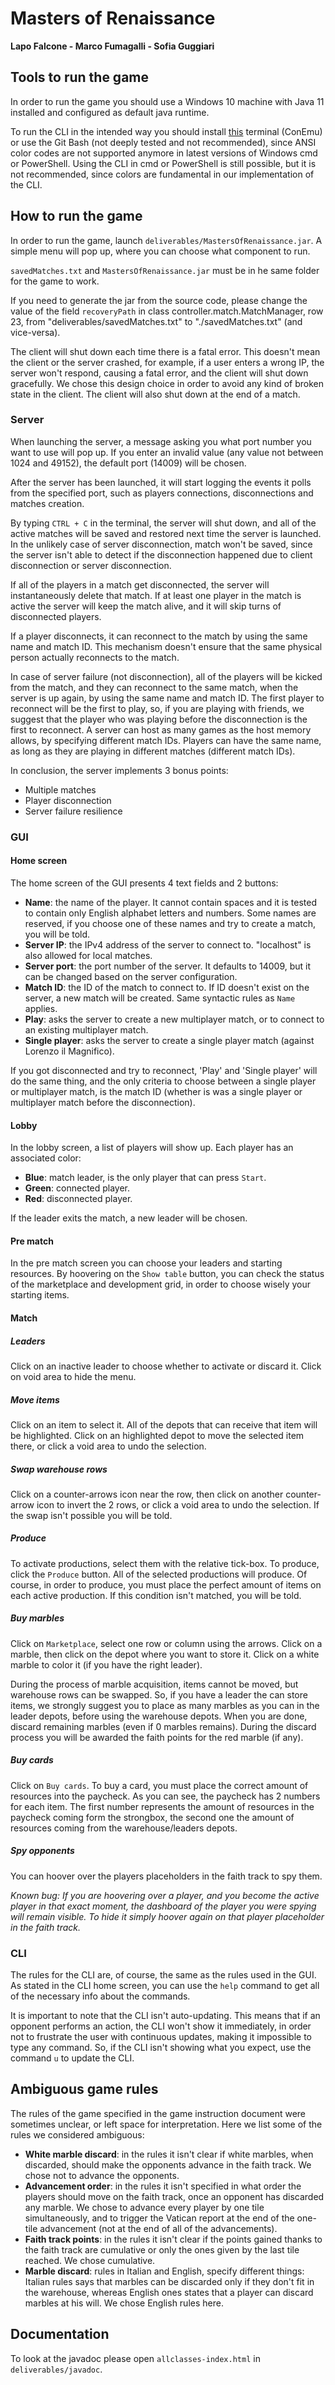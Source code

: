 # Masters of Renaissance
**Lapo Falcone - Marco Fumagalli - Sofia Guggiari**

## Tools to run the game
In order to run the game you should use a Windows 10 machine with Java 11 installed and configured as default java runtime.

To run the CLI in the intended way you should install [this](https://conemu.github.io/en/Downloads.html) terminal (ConEmu) or use the Git Bash (not deeply tested and not recommended), since ANSI color codes are not supported anymore in latest versions of Windows cmd or PowerShell. Using the CLI in cmd or PowerShell is still possible, but it is not recommended, since colors are fundamental in our implementation of the CLI.

## How to run the game
In order to run the game, launch `deliverables/MastersOfRenaissance.jar`. A simple menu will pop up, where you can choose what component to run.

`savedMatches.txt` and `MastersOfRenaissance.jar` must be in he same folder for the game to work.

If you need to generate the jar from the source code, please change the value of the field `recoveryPath` in class controller.match.MatchManager, row 23, from "deliverables/savedMatches.txt" to "./savedMatches.txt" (and vice-versa).

The client will shut down each time there is a fatal error. This doesn't mean the client or the server crashed, for example, if a user enters a wrong IP, the server won't respond, causing a fatal error, and the client will shut down gracefully. We chose this design choice in order to avoid any kind of broken state in the client. The client will also shut down at the end of a match.

### Server
When launching the server, a message asking you what port number you want to use will pop up. If you enter an invalid value (any value not between 1024 and 49152), the default port (14009) will be chosen.

After the server has been launched, it will start logging the events it polls from the specified port, such as players connections, disconnections and matches creation.

By typing `CTRL + C` in the terminal, the server will shut down, and all of the active matches will be saved and restored next time the server is launched. In the unlikely case of server disconnection, match won't be saved, since the server isn't able to detect if the disconnection happened due to client disconnection or server disconnection.

If all of the players in a match get disconnected, the server will instantaneously delete that match. If at least one player in the match is active the server will keep the match alive, and it will skip turns of disconnected players.

If a player disconnects, it can reconnect to the match by using the same name and match ID. This mechanism doesn't ensure that the same physical person actually reconnects to the match.

In case of server failure (not disconnection), all of the players will be kicked from the match, and they can reconnect to the same match, when the server is up again, by using the same name and match ID. The first player to reconnect will be the first to play, so, if you are playing with friends, we suggest that the player who was playing before the disconnection is the first to reconnect.
A server can host as many games as the host memory allows, by specifying different match IDs. Players can have the same name, as long as they are playing in different matches (different match IDs).

In conclusion, the server implements 3 bonus points:
* Multiple matches
* Player disconnection
* Server failure resilience

### GUI
#### Home screen
The home screen of the GUI presents 4 text fields and 2 buttons:
* **Name**: the name of the player. It cannot contain spaces and it is tested to contain only English alphabet letters and numbers. Some names are reserved, if you choose one of these names and try to create a match, you will be told.
* **Server IP**: the IPv4 address of the server to connect to. "localhost" is also allowed for local matches.
* **Server port**: the port number of the server. It defaults to 14009, but it can be changed based on the server configuration.
* **Match ID**: the ID of the match to connect to. If ID doesn't exist on the server, a new match will be created. Same syntactic rules as `Name` applies.
* **Play**: asks the server to create a new multiplayer match, or to connect to an existing multiplayer match.
* **Single player**: asks the server to create a single player match (against Lorenzo il Magnifico).

If you got disconnected and try to reconnect, 'Play' and 'Single player' will do the same thing, and the only criteria to choose between a single player or multiplayer match, is the match ID (whether is was a single player or multiplayer match before the disconnection).

#### Lobby
In the lobby screen, a list of players will show up. Each player has an associated color:
* **Blue**: match leader, is the only player that can press `Start`.
* **Green**: connected player.
* **Red**: disconnected player.

If the leader exits the match, a new leader will be chosen.

#### Pre match
In the pre match screen you can choose your leaders and starting resources. By hoovering on the `Show table` button, you can check the status of the marketplace and development grid, in order to choose wisely your starting items.

#### Match
##### Leaders
Click on an inactive leader to choose whether to activate or discard it. Click on void area to hide the menu.

##### Move items
Click on an item to select it. All of the depots that can receive that item will be highlighted. Click on an highlighted depot to move the selected item there, or click a void area to undo the selection.

##### Swap warehouse rows
Click on a counter-arrows icon near the row, then click on another counter-arrow icon to invert the 2 rows, or click a void area to undo the selection. If the swap isn't possible you will be told.

##### Produce
To activate productions, select them with the relative tick-box. To produce, click the `Produce` button. All of the selected productions will produce. Of course, in order to produce, you must place the perfect amount of items on each active production. If this condition isn't matched, you will be told.

##### Buy marbles
Click on `Marketplace`, select one row or column using the arrows. Click on a marble, then click on the depot where you want to store it. Click on a white marble to color it (if you have the right leader).

During the process of marble acquisition, items cannot be moved, but warehouse rows can be swapped. So, if you have a leader the can store items, we strongly suggest you to place as many marbles as you can in the leader depots, before using the warehouse depots. When you are done, discard remaining marbles (even if 0 marbles remains). During the discard process you will be awarded the faith points for the red marble (if any).

##### Buy cards
Click on `Buy cards`. To buy a card, you must place the correct amount of resources into the paycheck. As you can see, the paycheck has 2 numbers for each item. The first number represents the amount of resources in the paycheck coming form the strongbox, the second one the amount of resources coming from the warehouse/leaders depots.

##### Spy opponents
You can hoover over the players placeholders in the faith track to spy them.

_Known bug: If you are hoovering over a player, and you become the active player in that exact moment, the dashboard of the player you were spying will remain visible. To hide it simply hoover again on that player placeholder in the faith track._

### CLI
The rules for the CLI are, of course, the same as the rules used in the GUI. As stated in the CLI home screen, you can use the `help` command to get all of the necessary info about the commands.

It is important to note that the CLI isn't auto-updating. This means that if an opponent performs an action, the CLI won't show it immediately, in order not to frustrate the user with continuous updates, making it impossible to type any command. So, if the CLI isn't showing what you expect, use the command `u` to update the CLI.

## Ambiguous game rules
The rules of the game specified in the game instruction document were sometimes unclear, or left space for interpretation. Here we list some of the rules we considered ambiguous:
* **White marble discard**: in the rules it isn't clear if white marbles, when discarded, should make the opponents advance in the faith track. We chose not to advance the opponents.
* **Advancement order**: in the rules it isn't specified in what order the players should move on the faith track, once an opponent has discarded any marble. We chose to advance every player by one tile simultaneously, and to trigger the Vatican report at the end of the one-tile advancement (not at the end of all of the advancements).
* **Faith track points**: in the rules it isn't clear if the points gained thanks to the faith track are cumulative or only the ones given by the last tile reached. We chose cumulative.
* **Marble discard**: rules in Italian and English, specify different things: Italian rules says that marbles can be discarded only if they don't fit in the warehouse, whereas English ones states that a player can discard marbles at his will. We chose English rules here.

## Documentation
To look at the javadoc please open `allclasses-index.html` in `deliverables/javadoc`.
